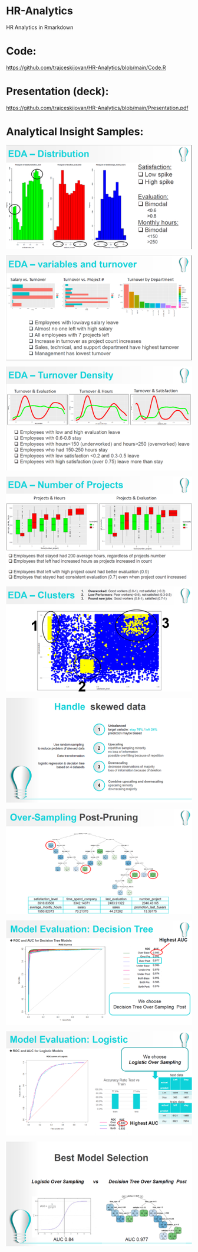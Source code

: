 # HR-Analytics
HR Analytics in Rmarkdown

# Code:
https://github.com/trajceskijovan/HR-Analytics/blob/main/Code.R

# Presentation (deck):
https://github.com/trajceskijovan/HR-Analytics/blob/main/Presentation.pdf

# Analytical Insight Samples:
![](samples/1.PNG)

![](samples/2.PNG)

![](samples/3.PNG)

![](samples/4.PNG)

![](samples/5.PNG)

![](samples/6.PNG)

![](samples/7.PNG)

![](samples/8.PNG)

![](samples/9.PNG)

![](samples/10.PNG)

